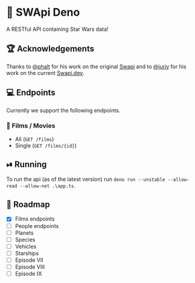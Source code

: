 # 🚀 SWApi Deno

A RESTful API containing Star Wars data!

## 🏆 Acknowledgements

Thanks to [@phalt](https://github.com/phalt) for his work on the original [Swapi](https://github.com/phalt/swapi) and to [@juriy](https://github.com/Juriy) for his work on the current [Swapi.dev](https://swapi.dev).

## 💻 Endpoints

Currently we support the following endpoints.

### 🎥 Films / Movies

+ All (`GET /films`)
+ Single (`GET /films/{id}`)

## ⏯ Running

To run the api (as of the latest version) run `deno run --unstable --allow-read --allow-net .\app.ts`.

## 📝 Roadmap

+ [X] Films endpoints
+ [ ] People endpoints
+ [ ] Planets
+ [ ] Species
+ [ ] Vehicles
+ [ ] Starships
+ [ ] Episode VII
+ [ ] Episode VIII
+ [ ] Episode IX
